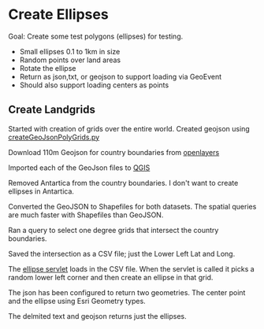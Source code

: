 # Create Ellipses

Goal: Create some test polygons (ellipses) for testing.

- Small ellipses 0.1 to 1km in size
- Random points over land areas
- Rotate the ellipse 
- Return as json,txt, or geojson to support loading via GeoEvent 
- Should also support loading centers as points

## Create Landgrids

Started with creation of grids over the entire world.  Created geojson using [createGeoJsonPolyGrids.py](https://github.com/david618/createTestData)

Download 110m Geojson for country boundaries from [openlayers](https://github.com/openlayers/openlayers/blob/master/examples/data/geojson/countries-110m.geojson)

Imported each of the GeoJson files to [QGIS](http://www.qgis.org/en/site/)

Removed Antartica from the country boundaries. I don't want to create ellipses in Antartica.

Converted the GeoJSON to Shapefiles for both datasets. The spatial queries are much faster with Shapefiles than GeoJSON. 

Ran a query to select one degree grids that intersect the country boundaries. 

Saved the intersection as a CSV file; just the Lower Left Lat and Long. 

The [ellipse servlet](/src/main/java/org/jennings/websats/ellipses.java) loads in the CSV file. When the servlet is called it picks a random lower left corner and then create an ellipse in that grid.

The json has been configured to return two geometries. The center point and the ellipse using Esri Geometry types. 

The delmited text and geojson returns just the ellipses.



